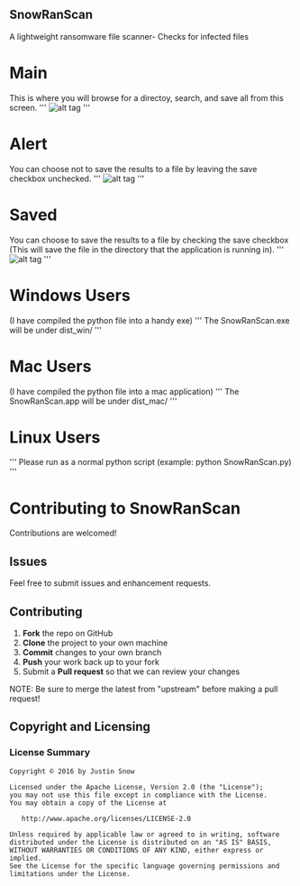 ## SnowRanScan
  A lightweight ransomware file scanner- Checks for infected files 


# Main 
  This is where you will browse for a directoy, search, and save all from this screen.
  '''
    ![alt tag](https://github.com/Jrsnow8921/SnowRanScan/raw/master/main.png)
  '''

# Alert 
  You can choose not to save the results to a file by leaving the save checkbox unchecked.
  '''
    ![alt tag](https://github.com/Jrsnow8921/SnowRanScan/raw/master/found.png)
  '''

# Saved

  You can choose to save the results to a file by checking the save checkbox (This will save the file in the directory that the application is running in).
  '''
    ![alt tag](https://github.com/Jrsnow8921/SnowRanScan/raw/master/saved.png)
  '''

# Windows Users 
  (I have compiled the python file into a handy exe)
  '''
    The SnowRanScan.exe will be under dist_win/ 
  '''

# Mac Users 
  (I have compiled the python file into a mac application)
  '''
    The SnowRanScan.app will be under dist_mac/
  '''

# Linux Users
  '''
    Please run as a normal python script (example: python SnowRanScan.py)
  '''

Contributing to SnowRanScan
=========================================

Contributions are welcomed!

Issues
------

Feel free to submit issues and enhancement requests.

Contributing
------------

 1. **Fork** the repo on GitHub
 2. **Clone** the project to your own machine
 3. **Commit** changes to your own branch
 4. **Push** your work back up to your fork
 5. Submit a **Pull request** so that we can review your changes

NOTE: Be sure to merge the latest from "upstream" before making a pull request!

Copyright and Licensing
-----------------------

### License Summary

```
Copyright © 2016 by Justin Snow

Licensed under the Apache License, Version 2.0 (the "License");
you may not use this file except in compliance with the License.
You may obtain a copy of the License at

   http://www.apache.org/licenses/LICENSE-2.0

Unless required by applicable law or agreed to in writing, software
distributed under the License is distributed on an "AS IS" BASIS,
WITHOUT WARRANTIES OR CONDITIONS OF ANY KIND, either express or implied.
See the License for the specific language governing permissions and
limitations under the License.
```


